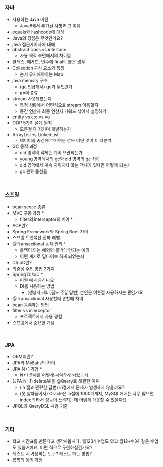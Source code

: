 ### 자바

- 사용하는 Java 버전
    - Java8에서 추가된 사항과 그 이유
- equals와 hashcode에 대해
- Java의 장점은 무엇인가요?
- java 접근제어자에 대해
- abstract class vs interface
    - 사용 목적 측면에서의 차이점
- 클래스, 메서드, 변수에 final이 붙은 경우
- Collection 구성 요소와 특징
    - 순서 유지해야하는 Map
- java memory 구조
    - (gc 언급해서) gc가 무엇인가
    - gc의 종류
- stream 사용해봤는지
    - 특정 상황에서 어떤식으로 stream 이용할지
    - 중간 연산자 최종 연산자 키워드 섞어서 설명하기
- entity vs dto vs vo
- OOP 5가지 설계 원칙
    - 모든걸 다 지키며 개발하는지
- ArrayList vs LinkedList
    - 데이터를 중간에 추가하는 경우 어떤 것이 더 빠른가
- GC 동작 과정
  - old 영역의 객체는 계속 보관되는가
  - young 영역에서의 gc와 old 영역의 gc 차이
  - old 영역에서 계속 지워지지 않는 객체가 있다면 어떻게 되는가
  - gc 관련 옵션들

<br/>

### 스프링

- bean scope 종류
- MVC 구동 과정 *
    - filter와 interceptor의 차이 *
- AOP란?
- Spring Framework와 Spring Boot 차이
- 스프링 트랜잭션 전파 레벨
- @Transactional 동작 원리 *
    - 롤백이 되는 예외와 롤백이 안되는 예외
    - 어떤 계기로 딥다이브 하게 되었는지
- DI/IoC란?
- 의존성 주입 방법 3가지
- Spring DI/IoC *
    - 어떨 때 사용하나요
    - DI를 사용하는 방법
        - (생성자,세터,필드 주입 답변) 본인은 어떤걸 사용하시는 편인가요
- @Transactional 사용할때 안할때 차이
- bean 등록하는 방법
- filter vs interceptor
    - 프로젝트에서 사용 경험
- 스프링에서 중요한 개념

<br/>

### JPA

- ORM이란?
- JPA와 MyBatis의 차이
- JPA N+1 경험 *
    - N+1 문제를 어떻게 파악하게 되었는지
- (JPA N+1) deleteAll을 @Query로 해결한 이유
    - (in 절과 관련한 답변) in절에서 문제가 발생하지 않을까요?
    - (못 알아들어서) Oracle은 in절에 1000개까지, MySQL에서는 너무 많으면 index 안타서 성능이 느려지는데 어떻게 대응할 수 있을까요
- JPQL과 QueryDSL 사용 기준

<br/>

### 기타

- 학교 시간표를 만든다고 생각해봅시다. 월1234 수업도 있고 월12+수34 같은 수업도 있을거예요. 어떤 식으로 구현하실건가요?
- 테스트 시 사용하는 도구? 테스트 하는 방법?
- 롬복의 동작 과정
